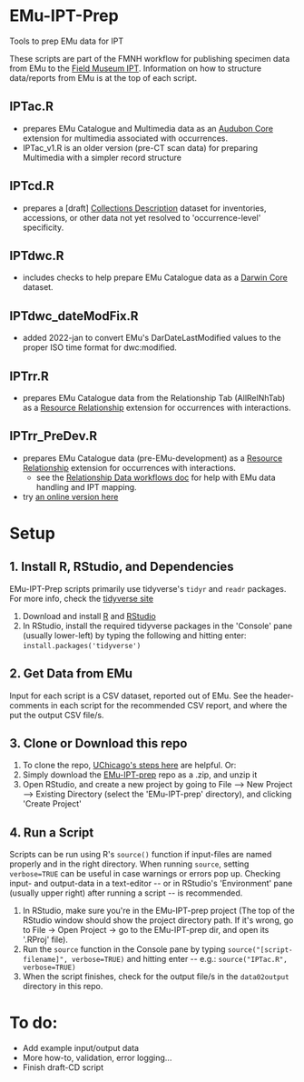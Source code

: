 # EMu-IPT-Prep
Tools to prep EMu data for IPT

These scripts are part of the FMNH workflow for publishing specimen data from EMu to the [Field Museum IPT](https://fmipt.fieldmuseum.org).
Information on how to structure data/reports from EMu is at the top of each script.

## IPTac.R
  - prepares EMu Catalogue and Multimedia data as an [Audubon Core](https://github.com/tdwg/ac/blob/master/docs/termlist.md) extension for multimedia associated with occurrences.
  - IPTac_v1.R is an older version (pre-CT scan data) for preparing Multimedia with a simpler record structure

## IPTcd.R
  - prepares a [draft] [Collections Description](https://github.com/tdwg/cd) dataset for inventories, accessions, or other data not yet resolved to 'occurrence-level' specificity.

## IPTdwc.R
  - includes checks to help prepare EMu Catalogue data as a [Darwin Core](https://github.com/tdwg/dwc/blob/master/docs/terms/index.md) dataset.

## IPTdwc_dateModFix.R
  - added 2022-jan to convert EMu's DarDateLastModified values to the proper ISO time format for dwc:modified.

## IPTrr.R
  - prepares EMu Catalogue data from the Relationship Tab (AllRelNhTab) as a [Resource Relationship](https://tools.gbif.org/dwca-validator/extension.do?id=dwc:ResourceRelationship) extension for occurrences with interactions.

## IPTrr_PreDev.R
  - prepares EMu Catalogue data (pre-EMu-development) as a [Resource Relationship](https://tools.gbif.org/dwca-validator/extension.do?id=dwc:ResourceRelationship) extension for occurrences with interactions.
    - see the [Relationship Data workflows doc](https://docs.google.com/document/d/1zvmyEmAilPAmcY1MF-m1I9ZVlDqL6ah170nUez-kR4k/edit#heading=h.tc44y8ytraq5) for help with EMu data handling and IPT mapping.
  - try [an online version here](https://kate-webbink.shinyapps.io/IPTrr_app/)


# Setup
## 1. Install R, RStudio, and Dependencies
EMu-IPT-Prep scripts primarily use tidyverse's `tidyr` and `readr` packages. For more info, check the [tidyverse site](www.tidyverse.org)
1. Download and install [R](https://cran.r-project.org/bin/windows/base/) and [RStudio](https://www.rstudio.com/products/rstudio/download/#download)
2. In RStudio, install the required tidyverse packages in the 'Console' pane (usually lower-left) by typing the following and hitting enter:
    `install.packages('tidyverse')`

## 2. Get Data from EMu
Input for each script is a CSV dataset, reported out of EMu.  See the header-comments in each script for the recommended CSV report, and where the put the output CSV file/s.

## 3. Clone or Download this repo
1. To clone the repo, [UChicago's steps here](https://cfss.uchicago.edu/setup/git-with-rstudio/) are helpful.
Or:
1. Simply download the [EMu-IPT-prep](https://github.com/fieldmuseum/EMu-IPT-Prep) repo as a .zip, and unzip it
2. Open RStudio, and create a new project by going to File --> New Project --> Existing Directory (select the 'EMu-IPT-prep' directory), and clicking 'Create Project'

## 4. Run a Script
Scripts can be run using R's `source()` function if input-files are named properly and in the right directory.
When running `source`, setting `verbose=TRUE` can be useful in case warnings or errors pop up.  Checking input- and output-data in a text-editor -- or in RStudio's 'Environment' pane (usually upper right) after running a script -- is recommended.
1. In RStudio, make sure you're in the EMu-IPT-prep project (The top of the RStudio window should show the project directory path. If it's wrong, go to File -> Open Project -> go to the EMu-IPT-prep dir, and open its '.RProj' file).
2. Run the `source` function in the Console pane by typing `source("[script-filename]", verbose=TRUE)` and hitting enter -- e.g.:
    `source("IPTac.R", verbose=TRUE)`
2. When the script finishes, check for the output file/s in the `data02output` directory in this repo.


# To do:
- Add example input/output data
- More how-to, validation, error logging...
- Finish draft-CD script  